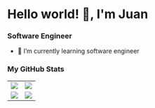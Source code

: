 # Hello world! 👋, I'm Juan

### Software Engineer

- 🌱 I’m currently learning software engineer

### My GitHub Stats

<table>
    <tr>
        <td>
            <img src="https://github-profile-trophy.vercel.app/?username=Juanes527&row=3&column=4&no-bg=true"/>
        </td>
        <td>
            <img src="https://github-readme-streak-stats.herokuapp.com/?user=Juanes527"/>
        </td> 
    </tr>
    <tr>
        <td>
            <img src="https://github-readme-stats.vercel.app/api?username=Gunurrea&count_private=true&show_icons=true&theme=tokyonight"/>
        </td>
        <td>
            <img src="https://github-readme-stats.vercel.app/api/top-langs/?username=Juanes527&langs_count=10&layout=compact&hide=php,scss,css,html,batchfile,gherkin,freemarker,xslt,tsql,ruby"/>
        </td>
    </tr>
</table>
